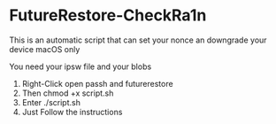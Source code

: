 # FutureRestore-CheckRa1n
This is an automatic script that can set your nonce an downgrade your device
macOS only

You need your ipsw file and your blobs

1. Right-Click open passh and futurerestore
2. Then chmod +x script.sh
3. Enter ./script.sh
4. Just Follow the instructions
